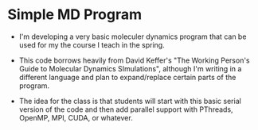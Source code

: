 # Simple MD Program

* I'm developing a very basic moleculer dynamics program that can
be used for my the course I teach in the spring.

* This code borrows heavily from David Keffer's "The Working Person's 
Guide to Molecular Dynamics SImulations", although I'm writing in a different
language and plan to expand/replace certain parts of the program.

* The idea for the class is that students will start with this basic
serial version of the code and then add parallel support with PThreads,
OpenMP, MPI, CUDA, or whatever.